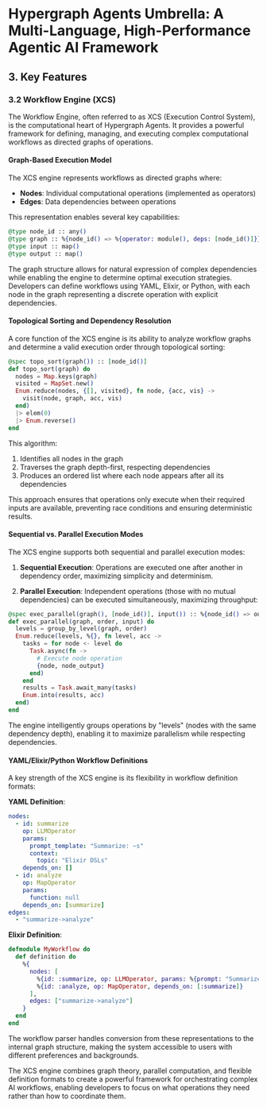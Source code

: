 # Hypergraph Agents Umbrella: A Multi-Language, High-Performance Agentic AI Framework

## 3. Key Features

### 3.2 Workflow Engine (XCS)

The Workflow Engine, often referred to as XCS (Execution Control System), is the computational heart of Hypergraph Agents. It provides a powerful framework for defining, managing, and executing complex computational workflows as directed graphs of operations.

#### Graph-Based Execution Model

The XCS engine represents workflows as directed graphs where:

- **Nodes**: Individual computational operations (implemented as operators)
- **Edges**: Data dependencies between operations

This representation enables several key capabilities:

```elixir
@type node_id :: any()
@type graph :: %{node_id() => %{operator: module(), deps: [node_id()]}}
@type input :: map()
@type output :: map()
```

The graph structure allows for natural expression of complex dependencies while enabling the engine to determine optimal execution strategies. Developers can define workflows using YAML, Elixir, or Python, with each node in the graph representing a discrete operation with explicit dependencies.

#### Topological Sorting and Dependency Resolution

A core function of the XCS engine is its ability to analyze workflow graphs and determine a valid execution order through topological sorting:

```elixir
@spec topo_sort(graph()) :: [node_id()]
def topo_sort(graph) do
  nodes = Map.keys(graph)
  visited = MapSet.new()
  Enum.reduce(nodes, {[], visited}, fn node, {acc, vis} ->
    visit(node, graph, acc, vis)
  end)
  |> elem(0)
  |> Enum.reverse()
end
```

This algorithm:

1. Identifies all nodes in the graph
2. Traverses the graph depth-first, respecting dependencies
3. Produces an ordered list where each node appears after all its dependencies

This approach ensures that operations only execute when their required inputs are available, preventing race conditions and ensuring deterministic results.

#### Sequential vs. Parallel Execution Modes

The XCS engine supports both sequential and parallel execution modes:

1. **Sequential Execution**: Operations are executed one after another in dependency order, maximizing simplicity and determinism.

2. **Parallel Execution**: Independent operations (those with no mutual dependencies) can be executed simultaneously, maximizing throughput:

```elixir
@spec exec_parallel(graph(), [node_id()], input()) :: %{node_id() => output()}
def exec_parallel(graph, order, input) do
  levels = group_by_level(graph, order)
  Enum.reduce(levels, %{}, fn level, acc ->
    tasks = for node <- level do
      Task.async(fn ->
        # Execute node operation
        {node, node_output}
      end)
    end
    results = Task.await_many(tasks)
    Enum.into(results, acc)
  end)
end
```

The engine intelligently groups operations by "levels" (nodes with the same dependency depth), enabling it to maximize parallelism while respecting dependencies.

#### YAML/Elixir/Python Workflow Definitions

A key strength of the XCS engine is its flexibility in workflow definition formats:

**YAML Definition**:
```yaml
nodes:
  - id: summarize
    op: LLMOperator
    params:
      prompt_template: "Summarize: ~s"
      context:
        topic: "Elixir DSLs"
    depends_on: []
  - id: analyze
    op: MapOperator
    params:
      function: null
    depends_on: [summarize]
edges:
  - "summarize->analyze"
```

**Elixir Definition**:
```elixir
defmodule MyWorkflow do
  def definition do
    %{
      nodes: [
        %{id: :summarize, op: LLMOperator, params: %{prompt: "Summarize"}},
        %{id: :analyze, op: MapOperator, depends_on: [:summarize]}
      ],
      edges: ["summarize->analyze"]
    }
  end
end
```

The workflow parser handles conversion from these representations to the internal graph structure, making the system accessible to users with different preferences and backgrounds.

The XCS engine combines graph theory, parallel computation, and flexible definition formats to create a powerful framework for orchestrating complex AI workflows, enabling developers to focus on what operations they need rather than how to coordinate them. 